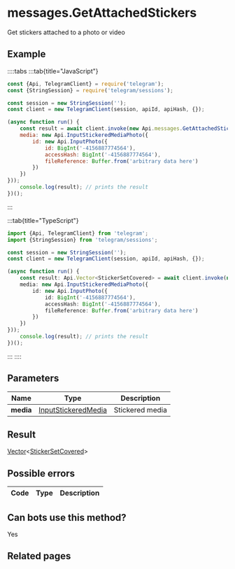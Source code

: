 # messages.GetAttachedStickers

Get stickers attached to a photo or video



## Example

::::tabs
:::tab{title="JavaScript"}
```js
const {Api, TelegramClient} = require('telegram');
const {StringSession} = require('telegram/sessions');

const session = new StringSession('');
const client = new TelegramClient(session, apiId, apiHash, {});

(async function run() {
    const result = await client.invoke(new Api.messages.GetAttachedStickers({
    media: new Api.InputStickeredMediaPhoto({
        id: new Api.InputPhoto({
            id: BigInt('-4156887774564'),
            accessHash: BigInt('-4156887774564'),
            fileReference: Buffer.from('arbitrary data here')
        })
    })
}));
    console.log(result); // prints the result
})();
```
:::

:::tab{title="TypeScript"}
```ts
import {Api, TelegramClient} from 'telegram';
import {StringSession} from 'telegram/sessions';

const session = new StringSession('');
const client = new TelegramClient(session, apiId, apiHash, {});

(async function run() {
    const result: Api.Vector<StickerSetCovered> = await client.invoke(new Api.messages.GetAttachedStickers({
    media: new Api.InputStickeredMediaPhoto({
        id: new Api.InputPhoto({
            id: BigInt('-4156887774564'),
            accessHash: BigInt('-4156887774564'),
            fileReference: Buffer.from('arbitrary data here')
        })
    })
}));
    console.log(result); // prints the result
})();
```
:::
::::



## Parameters

| Name | Type | Description |
| :--: | ---- | ----------- |
| **media** | [InputStickeredMedia](https://core.telegram.org/type/InputStickeredMedia) | Stickered media 


## Result

[Vector](https://core.telegram.org/type/Vector%20t)<[StickerSetCovered](https://core.telegram.org/type/StickerSetCovered)>



## Possible errors

| Code | Type | Description |
| :--: | ---- | ----------- |


## Can bots use this method?

Yes

## Related pages


